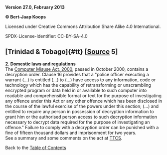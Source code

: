 **Version 27.0, February 2013**

**© Bert-Jaap Koops**

Licensed under Creative Commons Attribution Share Alike 4.0 International.

SPDX-License-Identifier: CC-BY-SA-4.0

## [Trinidad & Tobago]{#tt} \[[Source](cls-srce.htm) 5\]

**2. Domestic laws and regulations**\
The [Computer Misuse Act,
2000](http://www.ttcsweb.org/bill/compbill.pdf), passed in October 2000,
contains a decryption order. Clause 16 provides that a \"police officer
executing a warrant (\...) is entitled (\...) to (\...) have access to
any information, code or technology which has the capability of
retransforming or unscrambling encrypted program or data held in or
available to such computer into readable and comprehensible format or
text for the purpose of investigating any offence under this Act or any
other offence which has been disclosed in the course of the lawful
exercise of the powers under this section; (\...) and entitled to
require any person in possession of decryption information to grant him
or the authorised person access to such decryption information necessary
to decrypt data required for the purpose of investigating an offence.\"
Failure to comply with a decryption order can be punished with a fine of
fifteen thousand dollars and imprisonment for two years.\
See a summary and some comments on the act at
[TTCS](http://www.ttcsweb.org/compbill.htm#misusebill). 

Back to the [Table of Contents](index.html#toc)
